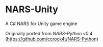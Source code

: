 # NARS-Unity
A C# NARS for Unity game engine

Originally ported from *NARS-Python v0.4* (https://github.com/ccrock4t/NARS-Python)
